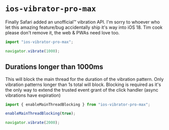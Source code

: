 # `ios-vibrator-pro-max`

Finally Safari added an unofficial™️ vibration API. I'm sorry to whoever who let this amazing feature/bug accidentally ship it's way into iOS 18. Tim cook please don't remove it, the web & PWAs need love too.

```ts
import "ios-vibrator-pro-max";

navigator.vibrate(1000);
```

## Durations longer than 1000ms

This will block the main thread for the duration of the vibration pattern. Only vibration patterns longer than 1s total will block. Blocking is required as it's the only way to extend the trusted event grant of the click handler (async vibrations have expiration)

```ts
import { enableMainThreadBlocking } from "ios-vibrator-pro-max";

enableMainThreadBlocking(true);

navigator.vibrate(2000);
```
